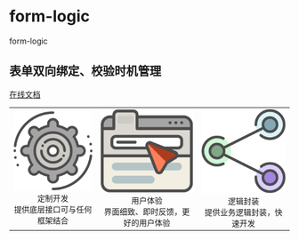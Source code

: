 # form-logic

<!--MR-D{tpl: 'home'}-->

<!-- MARKRUN-HTML
<style>h1 {display:none;}</style>
-->

<div class="face-one-intro">
    <div class="face-one-intro-title">form-logic</div>
    <h2 class="face-one-intro-desc">
        表单双向绑定、校验时机管理
    </h2>
    <div class="face-one-intro-tool">
        <a href="https://onface.github.io/form-logic" class="face-one-intro-btn face-one-intro-btn--primary mr-online-hide" >在线文档</a>
        <!-- MARKRUN-HTML
            <a href="./doc/intro.md" class="face-one-intro-btn face-one-intro-btn--primary">指引</a>
            <a href="http://github.com/onface/form-logic" class="face-one-intro-btn">GITHUB</a>
        -->
    </div>
</div>
<div class="face-one-feature">
    <table style="width:100%;" data-comments="In order to github typesetting so use the table tag" >
        <tr>
            <td align="center" >
                <div class="face-one-feature-item">
                    <img src="./doc/theme/media/cogwheel.svg" alt="" class="face-one-feature-item-photo">
                    <br />
                    <div class="face-one-feature-item-label">定制开发</div>
                    <div class="face-one-feature-item-desc">提供底层接口可与任何框架结合</div>
                </div>
            </td>
            <td align="center" >
                <div class="face-one-feature-item">
                    <img src="./doc/theme/media/browser.svg" alt="" class="face-one-feature-item-photo">
                    <br />
                    <div class="face-one-feature-item-label">用户体验</div>
                    <div class="face-one-feature-item-desc">界面细致、即时反馈，更好的用户体验</div>
                </div>
            </td>
            <td align="center" >
                <div class="face-one-feature-item">
                    <img src="./doc/theme/media/share.svg" alt="" class="face-one-feature-item-photo">
                    <br />
                    <div class="face-one-feature-item-label">逻辑封装</div>
                    <div class="face-one-feature-item-desc">提供业务逻辑封装，快速开发</div>
                </div>
            </td>
        </tr>
    </table>
</div>
